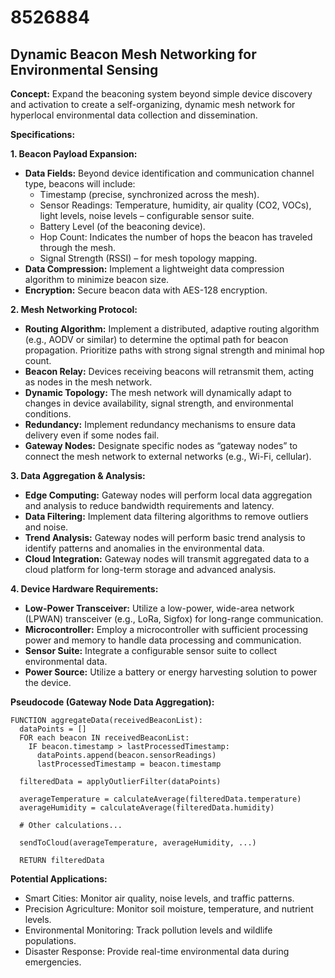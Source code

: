 # 8526884

## Dynamic Beacon Mesh Networking for Environmental Sensing

**Concept:** Expand the beaconing system beyond simple device discovery and activation to create a self-organizing, dynamic mesh network for hyperlocal environmental data collection and dissemination.

**Specifications:**

**1. Beacon Payload Expansion:**

*   **Data Fields:** Beyond device identification and communication channel type, beacons will include:
    *   Timestamp (precise, synchronized across the mesh).
    *   Sensor Readings: Temperature, humidity, air quality (CO2, VOCs), light levels, noise levels – configurable sensor suite.
    *   Battery Level (of the beaconing device).
    *   Hop Count: Indicates the number of hops the beacon has traveled through the mesh.
    *   Signal Strength (RSSI) – for mesh topology mapping.
*   **Data Compression:** Implement a lightweight data compression algorithm to minimize beacon size.
*   **Encryption:** Secure beacon data with AES-128 encryption.

**2. Mesh Networking Protocol:**

*   **Routing Algorithm:**  Implement a distributed, adaptive routing algorithm (e.g., AODV or similar) to determine the optimal path for beacon propagation.  Prioritize paths with strong signal strength and minimal hop count.
*   **Beacon Relay:** Devices receiving beacons will retransmit them, acting as nodes in the mesh network.
*   **Dynamic Topology:** The mesh network will dynamically adapt to changes in device availability, signal strength, and environmental conditions.
*   **Redundancy:** Implement redundancy mechanisms to ensure data delivery even if some nodes fail.
*   **Gateway Nodes:**  Designate specific nodes as “gateway nodes” to connect the mesh network to external networks (e.g., Wi-Fi, cellular).

**3. Data Aggregation & Analysis:**

*   **Edge Computing:**  Gateway nodes will perform local data aggregation and analysis to reduce bandwidth requirements and latency.
*   **Data Filtering:** Implement data filtering algorithms to remove outliers and noise.
*   **Trend Analysis:**  Gateway nodes will perform basic trend analysis to identify patterns and anomalies in the environmental data.
*   **Cloud Integration:**  Gateway nodes will transmit aggregated data to a cloud platform for long-term storage and advanced analysis.

**4. Device Hardware Requirements:**

*   **Low-Power Transceiver:** Utilize a low-power, wide-area network (LPWAN) transceiver (e.g., LoRa, Sigfox) for long-range communication.
*   **Microcontroller:**  Employ a microcontroller with sufficient processing power and memory to handle data processing and communication.
*   **Sensor Suite:** Integrate a configurable sensor suite to collect environmental data.
*   **Power Source:** Utilize a battery or energy harvesting solution to power the device.

**Pseudocode (Gateway Node Data Aggregation):**

```
FUNCTION aggregateData(receivedBeaconList):
  dataPoints = []
  FOR each beacon IN receivedBeaconList:
    IF beacon.timestamp > lastProcessedTimestamp:
      dataPoints.append(beacon.sensorReadings)
      lastProcessedTimestamp = beacon.timestamp

  filteredData = applyOutlierFilter(dataPoints)

  averageTemperature = calculateAverage(filteredData.temperature)
  averageHumidity = calculateAverage(filteredData.humidity)

  # Other calculations...

  sendToCloud(averageTemperature, averageHumidity, ...)

  RETURN filteredData
```

**Potential Applications:**

*   Smart Cities: Monitor air quality, noise levels, and traffic patterns.
*   Precision Agriculture: Monitor soil moisture, temperature, and nutrient levels.
*   Environmental Monitoring: Track pollution levels and wildlife populations.
*   Disaster Response: Provide real-time environmental data during emergencies.